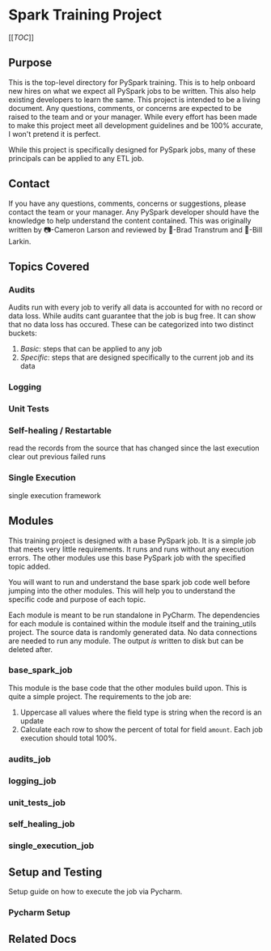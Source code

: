 # Spark Training Project

[[_TOC_]]

## Purpose

This is the top-level directory for PySpark training. This is to help onboard new hires on what we expect all PySpark
jobs to be written. This also help existing developers to learn the same. This project is intended to be a living
document. Any questions, comments, or concerns are expected to be raised to the team and or your manager. While every
effort has been made to make this project meet all development guidelines and be 100% accurate, I won't pretend it is
perfect.

While this project is specifically designed for PySpark jobs, many of these principals can be applied to any ETL job.

## Contact

If you have any questions, comments, concerns or suggestions, please contact the team or your manager. Any PySpark
developer should have the knowledge to help understand the content contained. This was originally written by 📷-Cameron
Larson and reviewed by 🍞-Brad Transtrum and 🧢-Bill Larkin.

## Topics Covered

### Audits

Audits run with every job to verify all data is accounted for with no record or
data loss. While audits cant guarantee that the job is bug free. It can show that no data loss has occured. These can be
categorized into two distinct buckets:

1. _Basic_: steps that can be applied to any job
2. _Specific_: steps that are designed specifically to the current job and its data

### Logging

### Unit Tests

### Self-healing / Restartable

read the records from the source that has changed since the last execution
clear out previous failed runs

### Single Execution

single execution framework

## Modules

This training project is designed with a base PySpark job. It is a simple job that meets very little requirements. It
runs and runs without any execution errors. The other modules use this base PySpark job with the specified topic added.

You will want to run and understand the base spark job code well before jumping into the other modules. This will help
you to understand the specific code and purpose of each topic.

Each module is meant to be run standalone in PyCharm. The dependencies for each module is contained within the module
itself and the training_utils project. The source data is randomly generated data. No data connections are needed to run
any module. The output _is_ written to disk but can be deleted after.

### base_spark_job

This module is the base code that the other modules build upon. This is quite a simple project. The requirements to the
job are:

1. Uppercase all values where the field type is string when the record is an update
2. Calculate each row to show the percent of total for field `amount`. Each job execution should total 100%.

### audits_job

### logging_job

### unit_tests_job

### self_healing_job

### single_execution_job

## Setup and Testing

Setup guide on how to execute the job via Pycharm.

### Pycharm Setup

## Related Docs
